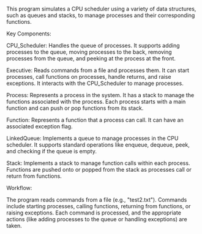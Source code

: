This program simulates a CPU scheduler using a variety of data structures, such as queues and stacks, to manage processes and their corresponding functions.

Key Components:

CPU_Scheduler: Handles the queue of processes. It supports adding processes to the queue, moving processes to the back, removing processes from the queue, and peeking at the process at the front.

Executive: Reads commands from a file and processes them. It can start processes, call functions on processes, handle returns, and raise exceptions. It interacts with the CPU_Scheduler to manage processes.

Process: Represents a process in the system. It has a stack to manage the functions associated with the process. Each process starts with a main function and can push or pop functions from its stack.

Function: Represents a function that a process can call. It can have an associated exception flag.

LinkedQueue: Implements a queue to manage processes in the CPU scheduler. It supports standard operations like enqueue, dequeue, peek, and checking if the queue is empty.

Stack: Implements a stack to manage function calls within each process. Functions are pushed onto or popped from the stack as processes call or return from functions.

Workflow:

The program reads commands from a file (e.g., "test2.txt").
Commands include starting processes, calling functions, returning from functions, or raising exceptions.
Each command is processed, and the appropriate actions (like adding processes to the queue or handling exceptions) are taken.
